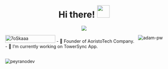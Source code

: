 <h1 align="center"> Hi there! <img src = "https://raw.githubusercontent.com/MartinHeinz/MartinHeinz/master/wave.gif" width = 40px> </h1>
<p align='center'>
<img src="https://readme-typing-svg.herokuapp.com?color=%2336BCF7&size=25&center=true&vCenter=true&width=433&height=75&lines=I'm+Ignacio+Peyrano;Software+Engineer;Full-Stack+Developer">
</p>
	<img src="https://komarev.com/ghpvc/?username=peyranodev&label=Profile%20views&color=0047AB&style=plastic?" alt="7oSkaaa" height=25px, width=160px/> 
    <img align="right" src="https://github.com/Adam-pw/Adam-pw/blob/main/animation_500_kxa883sd.gif" alt="adam-pw" />
- 👾 Founder of AoristoTech Company. <br>
- 🔭 I’m currently working on TowerSync App.

<p><br><img align="center"
    src="https://github-readme-stats.vercel.app/api/top-langs?username=peyranodev&show_icons=true&locale=en&bg_color=0d1117&text_color=ffffff&layout=compact"
    alt="peyranodev" 
    bg_color=#808080/></p>
<br>

